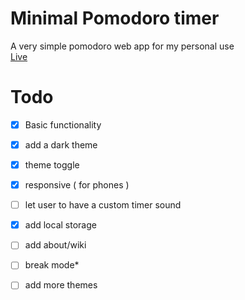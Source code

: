 # Minimal Pomodoro timer
A very simple pomodoro web app for my personal use <br>
<a href="https://siduck76.github.io/pomodoro/">Live</a>
<br>
 
# Todo 
- [X] Basic functionality 
- [X] add a dark theme
- [X] theme toggle 
- [X] responsive ( for phones )
- [ ] let user to have a custom timer sound
- [X] add local storage 
- [ ] add about/wiki
- [ ] break mode*
- [ ] add more themes

